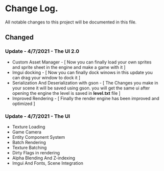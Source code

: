 # Change Log.
All notable changes to this project will be documented in this file.
## Changed

### Update - 4/7/2021 - The UI 2.0

- Custom Asset Manager - [ Now you can finally load your own sprites and sprite sheet in the engine and make a game with it ]
- Imgui docking - [ Now you can finally dock winows in this update you can drag your window to dock it ]
- Serialization And Deserialization with gson - [ The Changes you make in your scene it will be saved using gson. you will get the same ui after opening the engine the level is saved in **level.txt** file ]
- Improved Rendering - [ Finally the render engine has been improved and optimized ]

### Update - 4/7/2021 - The UI

- Texture Loading
- Game Camera
- Entity Component System
- Batch Rendering
- Texture Batching
- Dirty Flags in rendering
- Alpha Blending And Z-indexing
- Imgui And Fonts, Scene Integration